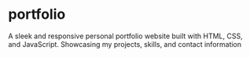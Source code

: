 # portfolio
A sleek and responsive personal portfolio website built with HTML, CSS, and JavaScript. Showcasing my projects, skills, and contact information
